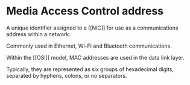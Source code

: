 # Media Access Control address
A unique identifier assigned to a [[NIC]] for use as a communications address within a network.

Commonly used in Ethernet, Wi-Fi and Bluetooth communications.

Within the [[OSI]] model, MAC addresses are used in the data link layer.

Typically, they are represented as six groups of hexadecimal digits, separated by hyphens, colons, or no separators.